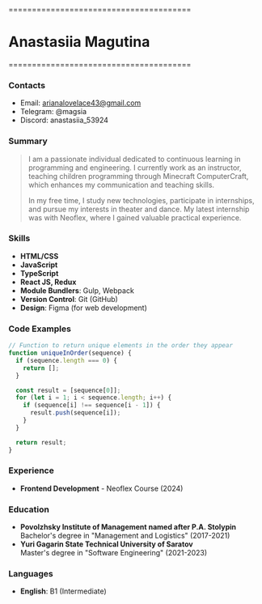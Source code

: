 =======================================
# Anastasiia Magutina
=======================================

### Contacts

* Email: arianalovelace43@gmail.com
* Telegram: @magsia
* Discord: anastasiia_53924

### Summary

>I am a passionate individual dedicated to continuous learning in programming and engineering. I currently work as an instructor, teaching children programming through Minecraft ComputerCraft, which enhances my communication and teaching skills.
>
>In my free time, I study new technologies, participate in internships, and pursue my interests in theater and dance. My latest internship was with Neoflex, where I gained valuable practical experience.

### Skills

* **HTML/CSS**
* **JavaScript**
* **TypeScript**
* **React JS, Redux**
* **Module Bundlers**: Gulp, Webpack
* **Version Control**: Git (GitHub)
* **Design**: Figma (for web development)

### Code Examples

```javascript
// Function to return unique elements in the order they appear
function uniqueInOrder(sequence) {
  if (sequence.length === 0) {
    return [];
  }

  const result = [sequence[0]];
  for (let i = 1; i < sequence.length; i++) {
    if (sequence[i] !== sequence[i - 1]) {
      result.push(sequence[i]);
    }
  }

  return result;
}

```
### Experience
* **Frontend Development** - Neoflex Course (2024)

### Education

* **Povolzhsky Institute of Management named after P.A. Stolypin**  
  Bachelor's degree in "Management and Logistics" (2017-2021)
* **Yuri Gagarin State Technical University of Saratov**  
  Master's degree in "Software Engineering" (2021-2023)

### Languages

* **English**: B1 (Intermediate)